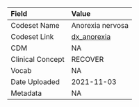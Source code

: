 |Field            |Value            |
|:----------------|:----------------|
|Codeset Name     |Anorexia nervosa |
|Codeset Link     |[dx_anorexia](https://github.com/PEDSnet/Variable-Dictionary/blob/main/condition/dx_anorexia.csv)|
|CDM              |NA               |
|Clinical Concept |RECOVER          |
|Vocab            |NA               |
|Date Uploaded    |2021-11-03       |
|Metadata         |NA               |
